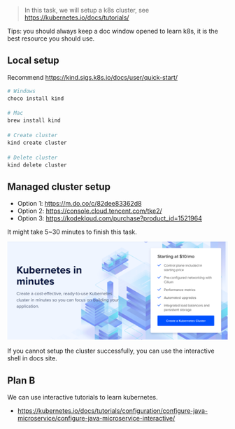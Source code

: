 
> In this task, we will setup a k8s cluster, see https://kubernetes.io/docs/tutorials/

Tips: you should always keep a doc window opened to learn k8s, it is the best resource you should use.

## Local setup

Recommend https://kind.sigs.k8s.io/docs/user/quick-start/

```bash
# Windows
choco install kind

# Mac
brew install kind

# Create cluster
kind create cluster

# Delete cluster
kind delete cluster
```

## Managed cluster setup

- Option 1: https://m.do.co/c/82dee83362d8
- Option 2: https://console.cloud.tencent.com/tke2/
- Option 3: https://kodekloud.com/purchase?product_id=1521964

It might take 5~30 minutes to finish this task.

![](../images/managed-k8s.png)

If you cannot setup the cluster successfully, you can use the interactive shell in docs site.

## Plan B

We can use interactive tutorials to learn kubernetes.

- https://kubernetes.io/docs/tutorials/configuration/configure-java-microservice/configure-java-microservice-interactive/
